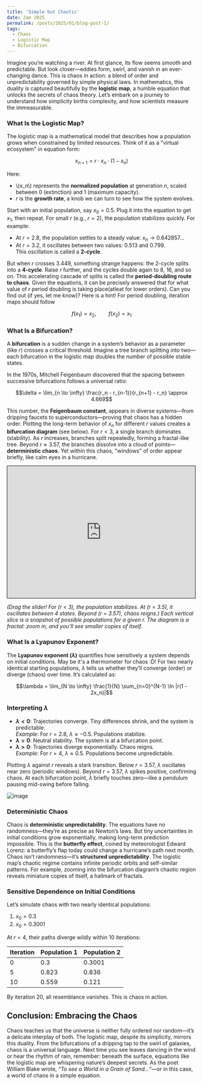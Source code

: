 ```yaml
---
title: 'Simple but Chaotic'
date: Jan 2025
permalink: /posts/2025/01/blog-post-1/
tags:
  - Chaos
  - Logistic Map
  - Bifurcation
---
```


Imagine you’re watching a river. At first glance, its flow seems smooth and predictable. But look closer—eddies form, swirl, and vanish in an ever-changing dance. This is chaos in action: a blend of order and unpredictability governed by simple physical laws. In mathematics, this duality is captured beautifully by the **logistic map**, a humble equation that unlocks the secrets of chaos theory. Let’s embark on a journey to understand how simplicity births complexity, and how scientists measure the immeasurable.

### What Is the Logistic Map?
The logistic map is a mathematical model that describes how a population grows when constrained by limited resources. Think of it as a "virtual ecosystem" in equation form:

$$x_{n+1} = r \cdot x_n \cdot (1 - x_n)$$

Here:
- \\(x_n\\) represents the **normalized population** at generation $n$, scaled between 0 (extinction) and 1 (maximum capacity).
- $r$ is the **growth rate**, a knob we can turn to see how the system evolves.

Start with an initial population, say $x_0 = 0.5$. Plug it into the equation to get $x_1$, then repeat. For small $r$ (e.g., $r = 2$), the population stabilizes quickly. For example:
- At $r = 2.8$, the population settles to a steady value: $x_n \to 0.642857\ldots$
- At $r = 3.2$, it oscillates between two values: $0.513$ and $0.799$.  
This oscillation is called a **2-cycle**.

But when $r$ crosses $3.449$, something strange happens: the 2-cycle splits into a **4-cycle**. Raise $r$ further, and the cycles double again to 8, 16, and so on. This accelerating cascade of splits is called the **period-doubling route to chaos**. Given the equations, it can be precisely answered that for what value of $r$ period doubling is taking place(atleat for lower orders). Can you find out (if yes, let me know)? Here is a hint! For period doubling, iteration maps should follow

$$f(x_1)=x_2, \quad\quad f(x_2)=x_1$$

### What Is a Bifurcation?
A **bifurcation** is a sudden change in a system’s behavior as a parameter (like $r$) crosses a critical threshold. Imagine a tree branch splitting into two—each bifurcation in the logistic map doubles the number of possible stable states. 


In the 1970s, Mitchell Feigenbaum discovered that the spacing between successive bifurcations follows a universal ratio:

$$\delta = \lim_{n \to \infty} \frac{r_n - r_{n-1}}{r_{n+1} - r_n} \approx 4.669$$

This number, the **Feigenbaum constant**, appears in diverse systems—from dripping faucets to superconductors—proving that chaos has a hidden order. Plotting the long-term behavior of $x_n$ for different $r$ values creates a **bifurcation diagram** (see below). For $r < 3$, a single branch dominates (stability). As $r$ increases, branches split repeatedly, forming a fractal-like tree. Beyond $r \approx 3.57$, the branches dissolve into a cloud of points—**deterministic chaos**. Yet within this chaos, "windows" of order appear briefly, like calm eyes in a hurricane.

<iframe src="https://imbikrampal.github.io/bikrampal.github.io/simulation.html" width="500" height="350" style="border:1px solid #000;"></iframe>

*(Drag the slider! For \(r < 3\), the population stabilizes. At \(r = 3.5\), it oscillates between 4 states. Beyond \(r = 3.57\), chaos reigns.)*
*Each vertical slice is a snapshot of possible populations for a given $r$. The diagram is a fractal: zoom in, and you’ll see smaller copies of itself.*

### What Is a Lyapunov Exponent?
The **Lyapunov exponent ($\lambda$)** quantifies how sensitively a system depends on initial conditions. May be it's a thermometer for chaos :D! For two nearly identical starting populations, $\lambda$ tells us whether they’ll converge (order) or diverge (chaos) over time. It’s calculated as:

$$\lambda = \lim_{N \to \infty} \frac{1}{N} \sum_{n=0}^{N-1} \ln |r(1 - 2x_n)|$$

### Interpreting $\lambda$
- **$\lambda < 0$**: Trajectories converge. Tiny differences shrink, and the system is predictable.  
  *Example*: For $r = 2.8$, $\lambda \approx -0.5$. Populations stabilize.  
- **$\lambda = 0$**: Neutral stability. The system is at a bifurcation point.  
- **$\lambda > 0$**: Trajectories diverge exponentially. Chaos reigns.  
  *Example*: For $r = 4$, $\lambda \approx 0.5$. Populations become unpredictable.  

Plotting $\lambda$ against $r$ reveals a stark transition. Below $r = 3.57$, $\lambda$ oscillates near zero (periodic windows). Beyond $r = 3.57$, $\lambda$ spikes positive, confirming chaos. At each bifurcation point, $\lambda$ briefly touches zero—like a pendulum pausing mid-swing before falling.

![image](https://github.com/user-attachments/assets/e79737af-7a93-430c-a55e-20e379ef08a9)

### Deterministic Chaos
Chaos is **deterministic unpredictability**. The equations have no randomness—they’re as precise as Newton’s laws. But tiny uncertainties in initial conditions grow exponentially, making long-term prediction impossible. This is the **butterfly effect**, coined by meteorologist Edward Lorenz: a butterfly’s flap today could change a hurricane’s path next month. Chaos isn’t randomness—it’s **structured unpredictability**. The logistic map’s chaotic regime contains infinite periodic orbits and self-similar patterns. For example, zooming into the bifurcation diagram’s chaotic region reveals miniature copies of itself, a hallmark of fractals.

### Sensitive Dependence on Initial Conditions
Let’s simulate chaos with two nearly identical populations:
1. $x_0 = 0.3$  
2. $x_0 = 0.3001$  

At $r = 4$, their paths diverge wildly within 10 iterations:

| Iteration | Population 1 | Population 2 |
|-----------|--------------|--------------|
| 0         | 0.3          | 0.3001       |
| 5         | 0.823        | 0.836        |
| 10        | 0.559        | 0.121        |

By iteration 20, all resemblance vanishes. This is chaos in action.



## Conclusion: Embracing the Chaos

Chaos teaches us that the universe is neither fully ordered nor random—it’s a delicate interplay of both. The logistic map, despite its simplicity, mirrors this duality. From the bifurcations of a dripping tap to the swirl of galaxies, chaos is a universal language. Next time you see leaves dancing in the wind or hear the rhythm of rain, remember: beneath the surface, equations like the logistic map are whispering nature’s deepest secrets. As the poet William Blake wrote, *“To see a World in a Grain of Sand…”*—or in this case, a world of chaos in a simple equation.

